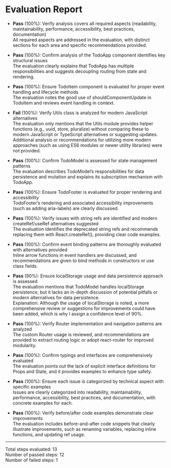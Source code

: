# Evaluation Report

- **Pass** (100%): Verify analysis covers all required aspects (readability, maintainability, performance, accessibility, best practices, documentation)  
  All required aspects are addressed in the evaluation, with distinct sections for each area and specific recommendations provided.

- **Pass** (100%): Confirm analysis of the TodoApp component identifies key structural issues  
  The evaluation clearly explains that TodoApp has multiple responsibilities and suggests decoupling routing from state and rendering.

- **Pass** (100%): Ensure TodoItem component is evaluated for proper event handling and lifecycle methods  
  The evaluation notes the good use of shouldComponentUpdate in TodoItem and reviews event handling in context.

- **Fail** (100%): Verify Utils class is analyzed for modern JavaScript alternatives  
  The evaluation only mentions that the Utils module provides helper functions (e.g., uuid, store, pluralize) without comparing these to modern JavaScript or TypeScript alternatives or suggesting updates. Additional analysis or recommendations for utilizing more modern approaches (such as using ES6 modules or newer utility libraries) were not provided.

- **Pass** (100%): Confirm TodoModel is assessed for state management patterns  
  The evaluation describes TodoModel’s responsibilities for data persistence and mutation and explains its subscription mechanism with TodoApp.

- **Pass** (100%): Ensure TodoFooter is evaluated for proper rendering and accessibility  
  TodoFooter’s rendering and associated accessibility improvements (such as adding aria-labels) are clearly discussed.

- **Pass** (100%): Verify issues with string refs are identified and modern createRef/useRef alternatives suggested  
  The evaluation identifies the deprecated string refs and recommends replacing them with React.createRef(), providing clear code examples.

- **Pass** (100%): Confirm event binding patterns are thoroughly evaluated with alternatives provided  
  Inline arrow functions in event handlers are discussed, and recommendations are given to bind methods in constructors or use class fields.

- **Pass** (90%): Ensure localStorage usage and data persistence approach is assessed  
  The evaluation mentions that TodoModel handles localStorage persistence, but it lacks an in-depth discussion of potential pitfalls or modern alternatives for data persistence.  
  Explanation: Although the usage of localStorage is noted, a more comprehensive review or suggestions for improvements could have been added, which is why I assign a confidence level of 90%.

- **Pass** (100%): Verify Router implementation and navigation patterns are analyzed  
  The custom Router usage is reviewed, and recommendations are provided to extract routing logic or adopt react-router for improved modularity.

- **Pass** (100%): Confirm typings and interfaces are comprehensively evaluated  
  The evaluation points out the lack of explicit interface definitions for Props and State, and it provides examples to enhance type safety.

- **Pass** (100%): Ensure each issue is categorized by technical aspect with specific examples  
  Issues are clearly categorized into readability, maintainability, performance, accessibility, best practices, and documentation, with concrete examples for each.

- **Pass** (100%): Verify before/after code examples demonstrate clear improvements  
  The evaluation includes before-and-after code snippets that clearly illustrate improvements, such as renaming variables, replacing inline functions, and updating ref usage.

---

Total steps evaluated: 13  
Number of passed steps: 12  
Number of failed steps: 1
